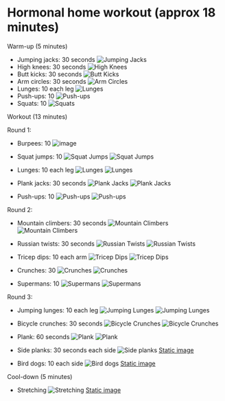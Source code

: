 # Hormonal home workout (approx 18 minutes)

Warm-up (5 minutes)
* Jumping jacks: 30 seconds ![Jumping Jacks](https://giphy.com/gifs/jumping-jacks-ckMk3RKUK29lziaspI")
* High knees: 30 seconds ![High Knees](https://www.verywellfit.com/thmb/1wKjGnBmYrNlLpQhNq9YVJQOvDk=/768x0/filters:no_upscale():max_bytes(150000):strip_icc()/high-knees-356732-primary-recirc-2a2e8d8b9f6c4a7e9b1d3f7f4a6b3e7c.jpg)
* Butt kicks: 30 seconds ![Butt Kicks](https://www.verywellfit.com/thmb/1wKjGnBmYrNlLpQhNq9YVJQOvDk=/768x0/filters:no_upscale():max_bytes(150000):strip_icc()/butt-kicks-356733-primary-recirc-2a2e8d8b9f6c4a7e9b1d3f7f4a6b3e7c.jpg)
* Arm circles: 30 seconds ![Arm Circles](https://www.verywellfit.com/thmb/1wKjGnBmYrNlLpQhNq9YVJQOvDk=/768x0/filters:no_upscale():max_bytes(150000):strip_icc()/arm-circles-356734-primary-recirc-2a2e8d8b9f6c4a7e9b1d3f7f4a6b3e7c.jpg)
* Lunges: 10 each leg ![Lunges](https://www.verywellfit.com/thmb/1wKjGnBmYrNlLpQhNq9YVJQOvDk=/768x0/filters:no_upscale():max_bytes(150000):strip_icc()/lunges-356735-primary-recirc-2a2e8d8b9f6c4a7e9b1d3f7f4a6b3e7c.jpg)
* Push-ups: 10 ![Push-ups](https://www.verywellfit.com/thmb/1wKjGnBmYrNlLpQhNq9YVJQOvDk=/768x0/filters:no_upscale():max_bytes(150000):strip_icc()/push-ups-356736-primary-recirc-2a2e8d8b9f6c4a7e9b1d3f7f4a6b3e7c.jpg)
* Squats: 10 ![Squats](https://www.verywellfit.com/thmb/1wKjGnBmYrNlLpQhNq9YVJQOvDk=/768x0/filters:no_upscale():max_bytes(150000):strip_icc()/squats-356737-primary-recirc-2a2e8d8b9f6c4a7e9b1d3f7f4a6b3e7c.jpg)

Workout (13 minutes)

Round 1:
* Burpees: 10 ![image](https://github.com/davigotxi/workout-exercise/assets/6781646/cb1c3439-8d3d-45a7-b63a-04297e1f8347)
* Squat jumps: 10
![Squat Jumps](https://i.imgur.com/m4VdE5E.png) ![Squat Jumps](https://media.giphy.com/media/26FeVtZm5H3JM6Uko/giphy.gif)

* Lunges: 10 each leg
![Lunges](https://i.imgur.com/kL80sQO.png) ![Lunges](https://media.giphy.com/media/xT3i0LxjnYzFxnTpJ6/giphy.gif)

* Plank jacks: 30 seconds
![Plank Jacks](https://i.imgur.com/QNMAAKN.png) ![Plank Jacks](https://media.giphy.com/media/26FLhbv3wJf7JDyH2/giphy.gif)

* Push-ups: 10
![Push-ups](https://i.imgur.com/tqO7ooQ.png) ![Push-ups](https://media.giphy.com/media/VehJqHfqEnWZo7PCyF/giphy.gif)

Round 2:
* Mountain climbers: 30 seconds
![Mountain Climbers](https://i.imgur.com/00lk94M.png) ![Mountain Climbers](https://media.giphy.com/media/26AHy35aB5EjE2gh2/giphy.gif)

* Russian twists: 30 seconds
![Russian Twists](https://i.imgur.com/e2kwF0c.png) ![Russian Twists](https://media.giphy.com/media/3o7WIP7QbVnhVlnZTG/giphy.gif)

* Tricep dips: 10 each arm
![Tricep Dips](https://i.imgur.com/rLf8cW3.png) ![Tricep Dips](https://media.giphy.com/media/3o7qE3DqOcbM5e1Ukw/giphy.gif)

* Crunches: 30
![Crunches](https://i.imgur.com/9kGK5i5.png) ![Crunches](https://media.giphy.com/media/26tjZ5u3UJf6EPb0U/giphy.gif)

* Supermans: 10
![Supermans](https://i.imgur.com/EFiwoyE.png) ![Supermans](https://media.giphy.com/media/3o7WIEtFq6vCOzR8hq/giphy.gif)

Round 3:
* Jumping lunges: 10 each leg
![Jumping Lunges](https://i.imgur.com/OrzDhQd.png) ![Jumping Lunges](https://media.giphy.com/media/3oEjI2aT6UjQyQ4G6I/giphy.gif)

* Bicycle crunches: 30 seconds
![Bicycle Crunches](https://i.imgur.com/7BYKbUD.png) ![Bicycle Crunches](https://media.giphy.com/media/xT9IgG50Fb7Mi0pr0g/giphy.gif)

* Plank: 60 seconds
![Plank](https://i.imgur.com/OkcBxdZ.png) ![Plank](https://media.giphy.com/media/3oEduOqJk6kzglT9Y4/giphy.gif)


* Side planks: 30 seconds each side ![Side planks](https://media.giphy.com/media/cfuL5gqFDreXxkWQ4f/giphy.gif) [Static image](https://i.imgur.com/tqG2L5K.jpg)
* Bird dogs: 10 each side ![Bird dogs](https://media.giphy.com/media/K9bEExrSra22zPssJ0/giphy.gif) [Static image](https://i.imgur.com/1ry0Pum.jpg)

Cool-down (5 minutes)
* Stretching ![Stretching](https://media.giphy.com/media/1BF0xt1sVOhFZvW3JM/giphy.gif) [Static image](https://i.imgur.com/zLz2BcC.jpg)
